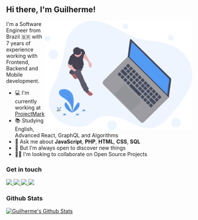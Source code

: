 ## Hi there, I'm Guilherme!

<img src="./public/readme.svg" min-width="400px" max-width="400px" width="400px" align="right" alt="Computador">

I'm a Software Engineer from Brazil 🇧🇷 with 7 years of experience<br/> working with Frontend, Backend and Mobile development.

- 💻 I'm currently working at [ProjectMark](https://projectmark.com/)
- 📚 Studying English, Advanced React, GraphQL and Algorithms
- 💭 Ask me about **JavaScript**, **PHP**, **HTML**, **CSS**, **SQL**
- 🧠 But I'm always open to discover new things
- 👋🏻 I'm looking to collaborate on Open Source Projects

### Get in touch

<a href="mailto:dev.guih@gmail.com">
  <img src="https://img.shields.io/badge/Gmail-D14836?style=for-the-badge&logo=gmail&logoColor=white" />
</a>
<a href="https://www.linkedin.com/in/devguih" target="_blank" rel="noopener noreferrer">
  <img src="https://img.shields.io/badge/LinkedIn-0077B5?style=for-the-badge&logo=linkedin&logoColor=white" />
</a>
<a href="https://twitter.com/devguih" target="_blank" rel="noopener noreferrer">
  <img src="https://img.shields.io/badge/Twitter-1DA1F2?style=for-the-badge&logo=twitter&logoColor=white" />
</a>
<a href="https://twitch.com/devguih" target="_blank" rel="noopener noreferrer">
  <img src="https://img.shields.io/badge/Twitch-9146FF?style=for-the-badge&logo=twitch&logoColor=white" />
</a>

### Github Stats

[![Guilherme's Github Stats](https://github-readme-stats.vercel.app/api?username=devguih&count_private=true&theme=default&show_icons=true)](https://github.com/devguih)
